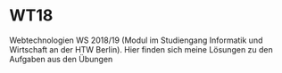 # WT18
Webtechnologien WS 2018/19 (Modul im Studiengang Informatik und Wirtschaft an der HTW Berlin).
Hier finden sich meine Lösungen zu den Aufgaben aus den Übungen
